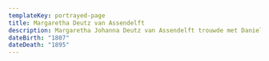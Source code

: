 ```yaml
---
templateKey: portrayed-page
title: Margaretha Deutz van Assendelft
description: Margaretha Johanna Deutz van Assendelft trouwde met Daniel Gevers (nr 79)
dateBirth: "1807"
dateDeath: "1895"
---
```

